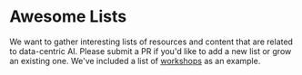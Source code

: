 # Awesome Lists

We want to gather interesting lists of resources and content that are related to data-centric AI. Please submit a PR if you'd like to add a new list or grow an existing one. We've included a list of [workshops](workshops.md) as an example.